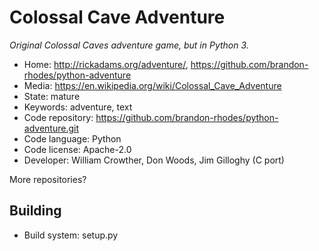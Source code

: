 # Colossal Cave Adventure

_Original Colossal Caves adventure game, but in Python 3._

- Home: http://rickadams.org/adventure/, https://github.com/brandon-rhodes/python-adventure
- Media: https://en.wikipedia.org/wiki/Colossal_Cave_Adventure
- State: mature
- Keywords: adventure, text
- Code repository: https://github.com/brandon-rhodes/python-adventure.git
- Code language: Python
- Code license: Apache-2.0
- Developer: William Crowther, Don Woods, Jim Gilloghy (C port)

More repositories?

## Building

- Build system: setup.py
